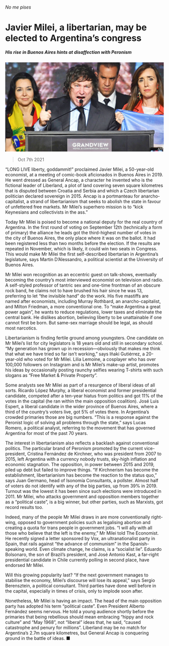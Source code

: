 ###### No me pises

# Javier Milei, a libertarian, may be elected to Argentina’s congress 

##### His rise in Buenos Aires hints at disaffection with Peronism 

![image](images/20211009_AMP001_0.jpg) 

> Oct 7th 2021 

“LONG LIVE liberty, goddammit!” proclaimed Javier Milei, a 50-year-old economist, at a meeting of comic-book aficionados in Buenos Aires in 2019. He went dressed as General Ancap, a character he invented who is the fictional leader of Liberland, a plot of land covering seven square kilometres that is disputed between Croatia and Serbia and which a Czech libertarian politician declared sovereign in 2015. Ancap is a portmanteau for anarcho-capitalist, a strand of libertarianism that seeks to abolish the state in favour of unfettered free markets. Mr Milei’s superhero mission is to “kick Keynesians and collectivists in the ass.”

Today Mr Milei is poised to become a national deputy for the real country of Argentina. In the first round of voting on September 12th (technically a form of primary) the alliance he leads got the third-highest number of votes in the city of Buenos Aires, the only place where it was on the ballot. It had been registered less than two months before the election. If the results are repeated in November, which is likely, it could win two seats in Congress. This would make Mr Milei the first self-described libertarian in Argentina’s legislature, says Martin D’Alessandro, a political scientist at the University of Buenos Aires.


Mr Milei won recognition as an eccentric guest on talk-shows, eventually becoming the country’s most interviewed economist on television and radio. A self-styled professor of tantric sex and one-time frontman of an obscure rock band, he claims not to have brushed his hair since he was 13, preferring to let “the invisible hand” do the work. His five mastiffs are named after economists, including Murray Rothbard, an anarcho-capitalist, and Milton Friedman, a more conventional one. To “make Argentina a great power again”, he wants to reduce regulations, lower taxes and eliminate the central bank. He dislikes abortion, believing liberty to be unattainable if one cannot first be born. But same-sex marriage should be legal, as should most narcotics.

Libertarianism is finding fertile ground among youngsters. One candidate on Mr Milei’s list for city legislators is 18 years old and still in secondary school. “My generation has grown up in recession—obviously that makes me think that what we have tried so far isn’t working,” says Iñaki Gutiérrez, a 20-year-old who voted for Mr Milei. Lilia Lemoine, a cosplayer who has over 100,000 followers on Instagram and is Mr Milei’s make-up artist, promotes his ideas by occasionally posting raunchy selfies wearing T-shirts with such slogans as “Free Market &amp; Private Property”.

Some analysts see Mr Milei as part of a resurgence of liberal ideas of all sorts. Ricardo López Murphy, a liberal economist and former presidential candidate, competed after a ten-year hiatus from politics and got 11% of the votes in the capital (he ran within the main opposition coalition). José Luis Espert, a liberal candidate in the wider province of Buenos Aires, where a third of the country’s voters live, got 5% of votes there. In Argentina’s crowded primaries those are big numbers. “This is a response against the Peronist logic of solving all problems through the state,” says Lucas Romero, a political analyst, referring to the movement that has governed Argentina for most of the past 70 years.

The interest in libertarianism also reflects a backlash against conventional politics. The particular brand of Peronism promoted by the current vice-president, Cristina Fernández de Kirchner, who was president from 2007 to 2015, left Argentina with a currency nobody trusts, sky-high inflation and economic stagnation. The opposition, in power between 2015 and 2019, piled up debt but failed to improve things. “If Kirchnerism has become the establishment, libertarianism has become the reaction to the status quo,” says Juan Germano, head of Isonomía Consultants, a pollster. Almost half of voters do not identify with any of the big parties, up from 39% in 2019. Turnout was the lowest it has been since such elections were introduced in 2011. Mr Milei, who attacks government and opposition members together as a “political caste”, is a big winner, but other parties, such as Marxists, got record results too.

Indeed, many of the people Mr Milei draws in are more conventionally right-wing, opposed to government policies such as legalising abortion and creating a quota for trans people in government jobs. “I will ally with all those who believe that the left is the enemy,” Mr Milei told The Economist. He recently signed a letter sponsored by Vox, an ultranationalist party in Spain, that rails against “the advance of communism” in the Spanish-speaking world. Even climate change, he claims, is a “socialist lie”. Eduardo Bolsonaro, the son of Brazil’s president, and José Antonio Kast, a far-right presidential candidate in Chile currently polling in second place, have endorsed Mr Milei.

Will this growing popularity last? “If the next government manages to stabilise the economy, Milei’s discourse will lose its appeal,” says Sergio Berensztein, a political consultant. Third parties have done well before in the capital, especially in times of crisis, only to implode soon after.

Nonetheless, Mr Milei is having an impact. The head of the main opposition party has adopted his term “political caste”. Even President Alberto Fernández seems nervous. He told a young audience shortly before the primaries that being rebellious should mean embracing “hippy and rock culture” and “May 1968”, not “liberal” ideas that, he said, “caused catastrophe and penury for millions”. Liberland may be no match for Argentina’s 2.7m square kilometres, but General Ancap is conquering ground in the battle of ideas. ■

